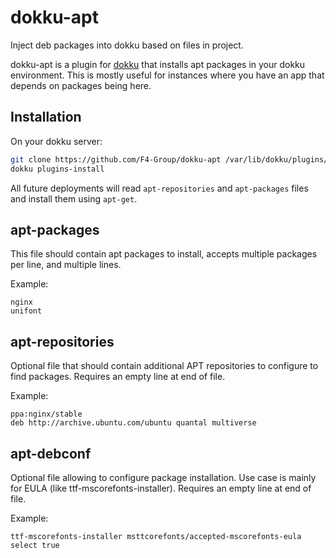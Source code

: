 dokku-apt
=========

Inject deb packages into dokku based on files in project.

dokku-apt is a plugin for [dokku][dokku] that installs apt packages in your dokku environment.
This is mostly useful for instances where you have an app that depends on packages being here.

## Installation

On your dokku server:
```sh
git clone https://github.com/F4-Group/dokku-apt /var/lib/dokku/plugins/dokku-apt
dokku plugins-install
```

All future deployments will read `apt-repositories` and `apt-packages` files and install them using `apt-get`.

## apt-packages
This file should contain apt packages to install, accepts multiple packages per line, and multiple lines.

Example:
```
nginx
unifont
```

## apt-repositories
Optional file that should contain additional APT repositories to configure to find packages.
Requires an empty line at end of file.

Example:
```
ppa:nginx/stable
deb http://archive.ubuntu.com/ubuntu quantal multiverse
```

## apt-debconf
Optional file allowing to configure package installation. Use case is mainly for EULA (like ttf-mscorefonts-installer).
Requires an empty line at end of file.

Example:
```
ttf-mscorefonts-installer msttcorefonts/accepted-mscorefonts-eula select true
```


[dokku]: https://github.com/progrium/dokku
